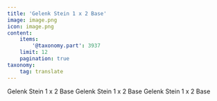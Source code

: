 ```yaml
---
title: 'Gelenk Stein 1 x 2 Base'
image: image.png
icon: image.png
content:
    items:
        '@taxonomy.part': 3937
    limit: 12
    pagination: true
taxonomy:
    tag: translate
---
```


Gelenk Stein 1 x 2 Base
Gelenk Stein 1 x 2 Base
Gelenk Stein 1 x 2 Base
